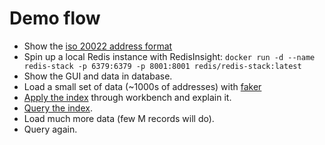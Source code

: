 # Demo flow

- Show the [iso 20022 address format](iso20022-address-format.md)
- Spin up a local Redis instance with RedisInsight: `docker run -d --name redis-stack -p 6379:6379 -p 8001:8001 redis/redis-stack:latest`
- Show the GUI and data in database.
- Load a small set of data (~1000s of addresses) with [faker](faker/README.md)
- [Apply the index](query/index.md) through workbench and explain it.
- [Query the index](query/index.md).
- Load much more data (few M records will do).
- Query again.
